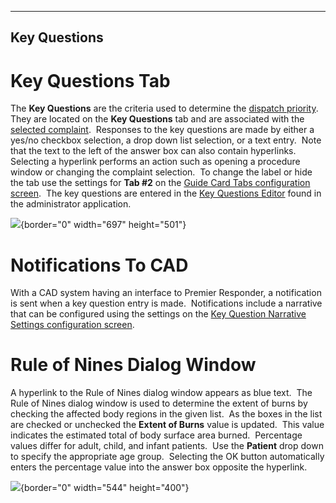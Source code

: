   -------------------
  **Key Questions**
  -------------------

# Key Questions Tab

The **Key Questions** are the criteria used to determine the [dispatch
priority](Priorities.htm).  They are located on the **Key Questions**
tab and are associated with the [selected
complaint](General%20Questions.htm).  Responses to the key questions are
made by either a yes/no checkbox selection, a drop down list selection,
or a text entry.  Note that the text to the left of the answer box can
also contain hyperlinks.  Selecting a hyperlink performs an action such
as opening a procedure window or changing the complaint selection.  To
change the label or hide the tab use the settings for **Tab #2** on the
[Guide Card Tabs configuration
screen](Guide%20Card%20Tabs%20Settings.htm).  The key questions are
entered in the [Key Questions Editor](Vital%20Point%20Editor.htm) found
in the administrator application.

![](Vital%20Points_files/image001.png){border="0" width="697"
height="501"}

# Notifications To CAD

With a CAD system having an interface to Premier Responder, a
notification is sent when a key question entry is made.  Notifications
include a narrative that can be configured using the settings on the
[Key Question Narrative Settings configuration
screen](Vital%20Point%20Narrative%20Settings.htm).

# Rule of Nines Dialog Window

A hyperlink to the Rule of Nines dialog window appears as blue text. 
The Rule of Nines dialog window is used to determine the extent of burns
by checking the affected body regions in the given list.  As the boxes
in the list are checked or unchecked the **Extent of Burns** value is
updated.  This value indicates the estimated total of body surface area
burned.  Percentage values differ for adult, child, and infant
patients.  Use the **Patient** drop down to specify the appropriate age
group.  Selecting the OK button automatically enters the percentage
value into the answer box opposite the hyperlink.

![](Vital%20Points_files/image002.png){border="0" width="544"
height="400"}
